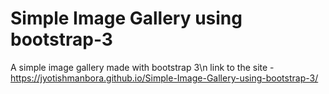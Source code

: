 # Simple Image Gallery using bootstrap-3
A simple image gallery made with bootstrap 3\n 
link to the site - https://jyotishmanbora.github.io/Simple-Image-Gallery-using-bootstrap-3/
